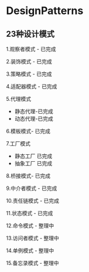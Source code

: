 # DesignPatterns 
## 23种设计模式

1.观察者模式 - 已完成 

2.装饰模式 - 已完成

3.策略模式 - 已完成

4.适配器模式 - 已完成

5.代理模式 
 *  静态代理-已完成
 *  动态代理-已完成

6.模板模式- 已完成

7.工厂模式 
 *  静态工厂 已完成
 *  抽象工厂 已完成

8.桥接模式- 已完成

9.中介者模式 - 已完成

10.责任链模式 - 已完成

11.状态模式 - 已完成

12.命令模式 - 整理中

13.访问者模式 - 整理中

14.单例模式 - 整理中

15.备忘录模式 - 整理中




